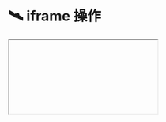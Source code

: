 # 🛰️ iframe 操作

<iframe>元素是一种特殊的元素，它既是元素，也是页面。

DrissionPage 无需切入切出即可处理`<iframe>`元素。 可实现跨级元素查找、元素内部单独跳转、同时操作`<iframe>`内外元素、多线程控制多个`<iframe>`等操作。

## ✅️ 获取`<iframe>`对象

获取`<iframe>`对象的方法有两种，可用获取普通元素的方式获取，或者用`get_frame()`方法获取。

推荐优先使用`get_frame()`方法，因为当作普通元素获取时，IDE 无法正确识别获取到的是`<iframe>`元素。

### 📌 `get_frame()`

此方法用于获取页面中一个`<frame>`或`<iframe>`对象。

|   参数名称    |            类型             | 默认值 | 说明                                                         |
| :-----------: | :-------------------------: | :----: | ------------------------------------------------------------ |
| `loc_ind_ele` | `str` `int` `ChromiumFrame` |  必填  | 定位符 `<iframe>`元素序号（从`1`开始，负数表示倒数） `ChromiumFrame对象` `id`属性内容 `name`属性内容 |
|   `timeout`   |           `float`           | `None` | 超时时间（秒），为`None`时使用页面超时时间                   |

|    返回类型     | 说明                          |
| :-------------: | ----------------------------- |
| `ChromiumFrame` | `<frame>`或`<iframe>`元素对象 |
|  `NoneElement`  | 找不到时返回`NoneElement`     |

> [!WARNING]
>
> 需要特别注意的是，如果页面中有嵌套的`<iframe>`，用序号获取的方式会存在不准确。 比如，用`get_frames()`可获取到 6 个元素，但用`get_frame(6)`却获取不到最后一个。 这是因为有两个`<iframe>`是嵌套关系，导致获取不准确。

**示例：**

```python
# 使用定位符获取
iframe = tab.get_frame('t:iframe')

# 获取第1个iframe
iframe = tab.get_frame(1)
```



------

### 📌 `get_frames()`

此方法用于获取页面中多个符合条件的`<frame>`或`<iframe>`对象。

| 参数名称  |          类型           | 默认值 | 说明                                       |
| :-------: | :---------------------: | :----: | ------------------------------------------ |
| `locator` | `str` `Tuple[str, str]` | `None` | 定位符，为`None`时返回所有                 |
| `timeout` |         `float`         | `None` | 超时时间（秒），为`None`时使用页面超时时间 |

|       返回类型        | 说明                                    |
| :-------------------: | --------------------------------------- |
| `List[ChromiumFrame]` | `<frame>`或`<iframe>`元素对象组成的列表 |

> [!IMPORTANT]
>
> 获取所有`<iframe>`会很慢，而且浪费资源，一般使用获取需要用到的就好。

------

### 📌 普通元素方式

可以用获取普通元素的方式获取`<iframe>`对象：

```python
iframe = tab('t:iframe')
```



这个`ChromiumFrame`对象既是页面也是元素。由于 IDE 不会提示`<iframe>` 元素对象相关的属性和方法，因此用这种方式获取时建议再用`get_frame()`包装一下：

```python
iframe = tab('t:iframe')
iframe = tab.get_frame(iframe)
```



------

## ✅️ 查找`<iframe>`内元素

当`<iframe>`与标签页是同域的，我们并不需要先切入`<iframe>`，就可以获取到里面的元素。

如果是异域的，则先要获取这个标签页的`ChromiumFrame`对象，再用这个对象在自己内部搜索。

### 📌 页面跨`<iframe>`查找

如果`<iframe>`元素的网址和主页面是同域的，我们可以直接用页面对象查找`<iframe>`内部元素，而无需先获取`ChromiumFrame`对象。

以下示例页面中有一个`<iframe>`元素，和标签页是同域的，可直接通过 Tab 对象查找它内部的元素。

只要是同域名的，无论跨多少层`<iframe>`都能用页面对象直接获取。

```python
from DrissionPage import Chromium

tab = Chromium().latest_tab
tab.get('https://DrissionPage.cn/demos/iframe_same_domain.html')
ele = tab('概述')
print(ele)
```



**输出：**

```shell
<ChromiumElement h2 class='anchor anchorWithStickyNavbar_LWe7' id='️-概述'>
```



------

### 📌 在`<iframe>`内查找

如果`<iframe>`跟当前标签页是不同域名的，不能使用页面对象直接查找其中元素，只能先获取其`ChromiumFrame`元素对象，再在这个对象中查找。

即使是同域的，也可以通过这种方法查找。

但创建`ChromiumFrame`对象会增加系统资源的使用，一般建议异域的才创建对象。

以下示例页面中有一个`<iframe>`元素，和标签页是不同域的，需要先获取`ChromiumFrame`对象，再在里面找元素。

```python
from DrissionPage import Chromium

tab = Chromium().latest_tab
tab.get('https://DrissionPage.cn/demos/iframe_diff_domain.html')
iframe = tab.get_frame('t:iframe')
ele = iframe('网易首页')
print(ele)
```



**输出：**

```shell
<ChromiumElement a class='ntes-nav-index-title ntes-nav-entry-wide c-fl' href='https://www.163.com/' title='网易首页'>
```



------

## ✅️ 方法和属性

正如上面所说，`ChromiumFrame`既是元素也是页面，它可以获取自身元素方面的属性或执行操作。

详见相关章节。

```python
iframe.tag
iframe.html
iframe.remove_attr()
iframe.states.is_alive
iframe.get()
iframe.get_screenshot()
# 等等
```